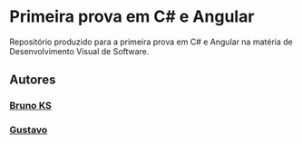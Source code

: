 # Primeira prova em C# e Angular
Repositório produzido para a primeira prova em C# e Angular na matéria de Desenvolvimento Visual de Software.

## Autores
### [Bruno KS](https://github.com/BrumKS)
### [Gustavo](https://github.com/SSadelli)

